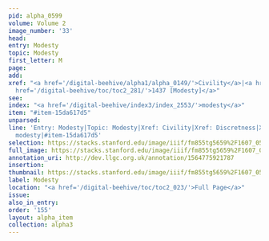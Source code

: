 ```yaml
---
pid: alpha_0599
volume: Volume 2
image_number: '33'
head: 
entry: Modesty
topic: Modesty
first_letter: M
page: 
add: 
xref: "<a href='/digital-beehive/alpha1/alpha_0149/'>Civility</a>|<a href='/digital-beehive/alpha1/alpha_0241/'>Discretness</a>|<a
  href='/digital-beehive/toc/toc2_281/'>1437 [Modesty]</a>"
see: 
index: "<a href='/digital-beehive/index3/index_2553/'>modesty</a>"
item: "#item-15da617d5"
unparsed: 
line: 'Entry: Modesty|Topic: Modesty|Xref: Civility|Xref: Discretness|Xref: 1437 [Modesty]|Index:
  modesty|#item-15da617d5'
selection: https://stacks.stanford.edu/image/iiif/fm855tg5659%2F1607_0500/352,2206,3051,392/full/0/default.jpg
full_image: https://stacks.stanford.edu/image/iiif/fm855tg5659%2F1607_0500/full/full/0/default.jpg
annotation_uri: http://dev.llgc.org.uk/annotation/1564775921787
insertion: 
thumbnail: https://stacks.stanford.edu/image/iiif/fm855tg5659%2F1607_0500/352,2206,600,180/250,/0/default.jpg
label: Modesty
location: "<a href='/digital-beehive/toc/toc2_023/'>Full Page</a>"
issue: 
also_in_entry: 
order: '155'
layout: alpha_item
collection: alpha3
---
```

